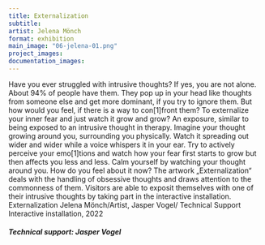```yaml
---
title: Externalization
subtitle:
artist: Jelena Mönch 
format: exhibition
main_image: "06-jelena-01.png"
project_images:
documentation_images:
---
```


Have you ever struggled with intrusive thoughts? If yes, you are not alone. About 94% of people have them. They pop up in your head like thoughts from someone else and get more dominant, if you try to ignore them. But how would you feel, if there is a way to con[1]front them? To externalize your inner fear and just watch it grow and grow? An exposure, similar to being exposed to an intrusive thought in therapy. Imagine your thought growing around you, surrounding you physically. Watch it spreading out wider and wider while a voice whispers it in your ear. Try to actively perceive your emo[1]tions and watch how your fear first starts to grow but then affects you less and less. Calm yourself by watching your thought around you. How do you feel about it now? The artwork „Externalization“ deals with the handling of obsessive thoughts and draws attention to the commonness of them. Visitors are able to exposit themselves with one of their intrusive thoughts by taking part in the interactive installation. Externalization Jelena Mönch/Artist, Jasper Vogel/ Technical Support Interactive installation, 2022

##### Technical support: Jasper Vogel